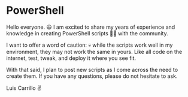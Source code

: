# PowerShell

Hello everyone. :smiley: I am excited to share my years of experience and knowledge in creating PowerShell scripts :man_technologist: with the community.

I want to offer a word of caution: :skull: while the scripts work well in my environment, they may not work the same in yours. Like all code on the internet, test, tweak, and deploy it where you see fit.

With that said, I plan to post new scripts as I come across the need to create them. If you have any questions, please do not hesitate to ask.


Luis Carrillo :v:
